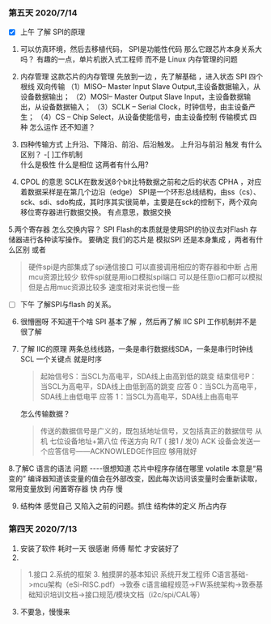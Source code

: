 ### 第五天 2020/7/14
  - [x]  上午  了解 SPI的原理 
  
  1. 可以仿真环境，然后去移植代码，
     SPI是功能性代码 那么它跟芯片本身关系大吗？
     有趣的一点，单片机嵌入式工程师 而不是 Linux   内存管理的问题
         
 2.  内存管理 这款芯片的内存管理 先放到一边 ，先了解基础 ，进入状态
     SPI 四个根线 双向传输 
    （1）MISO– Master Input Slave Output,主设备数据输入，从设备数据输出；
    （2）MOSI– Master Output Slave Input，主设备数据输出，从设备数据输入；
    （3）SCLK – Serial Clock，时钟信号，由主设备产生；
    （4）CS – Chip Select，从设备使能信号，由主设备控制
    传输模式 四种 怎么运作 还不知道？

 3. 四种传输方式 
  上升沿、下降沿、前沿、后沿触发。
  上升沿与前沿 触发 有什么区别？
  -[ ]工作机制  
  什么是极性 什么是相位   这两者有什么用?
 
 4. CPOL 的意思  SCLK在数发送8个bit比特数据之前和之后的状态
    CPHA  ，对应着数据采样是在第几个边沿（edge）
    SPI是一个环形总线结构，由ss（cs）、sck、sdi、sdo构成，其时序其实很简单，主要是在sck的控制下，两个双向移位寄存器进行数据交换。
    有点意思，数据交换
 
 5.两个寄存器 怎么交换内容？
   SPI Flash的本质就是使用SPI的协议去对Flash 存储器进行各种读写操作。
   要确定 我们的芯片是 模拟SPI  还是本身集成 ，两者有什么区别 或者
  > 硬件spi是内部集成了spi通信接口 可以直接调用相应的寄存器和中断 占用mcu资源比较少
  > 软件spi就是用io口模拟spi端口 可以是任意io口都可以模拟 但是占用muc资源比较多 速度相对来说也慢一些 
  
  
   - [ ]  下午  了解SPI与flash 的关系。
   6. 很懵圈呀 不知道干个啥   SPI 基本了解 ，然后再了解 IIC
   SPI 工作机制并不是很了解

 7. 了解 IIC的原理 
     两条总线线路，一条是串行数据线SDA，一条是串行时钟线SCL
    一个关键点 就是时序
    > 起始信号S：当SCL为高电平，SDA线上由高到低的跳变
    > 结束信号P：当SCL为高电平，SDA线上由低到高的跳变
    > 应答 0：当SCL为高电平，SDA线上由低电平
    > 应答 1：当SCL为高电平，SDA线上由高电平
 
    怎么传输数据？
    >  传送的数据信号是广义的，既包括地址信号，又包括真正的数据信号
    >   从机 七位设备地址+第八位 传送方向 R/T  ( 接1 / 发0)
    >   ACK  设备会发送一个应答信号——ACKNOWLEDGE作回应
    >   够用就好 

8.了解C 语言的语法 问题 ----很想知道 芯片中程序存储在哪里 
    volatile   本意是“易变的”
    编译器知道该变量的值会在外部改变，因此每次访问该变量时会重新读取，
    常用变量放到 闲置寄存器  快
                           内存             慢

9. 结构体
    感觉自己 又陷入之前的问题。抓住
    结构体的定义   所占内存

   
### 第四天  2020/7/13 
1. 安装了软件 
  耗时一天  很感谢 师傅 帮忙 才安装好了
2.   
> 1.接口  2.系统的框架   3. 触摸屏的基本知识
> 系统开发工程师
> C语言基础->mcu架构（eSi-RISC.pdf）->敦泰 c语言编程规范->FW系统架构->敦泰基础知识培训文档->接口规范/模块文档（i2c/spi/CAL等）

3. 不要急，慢慢来
 
